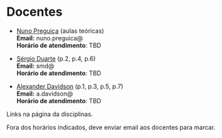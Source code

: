 # Docentes

* [Nuno Preguiça](http://asc.di.fct.unl.pt/~nmp) (aulas teóricas)<br />
  **Email:** nuno.preguica@<br />
  **Horário de atendimento**: TBD
    
* [Sérgio Duarte](https://asc.di.fct.unl.pt/~smd/) (p.2, p.4, p.6)<br />
  **Email:** smd@<br />
  **Horário de atendimento**: TBD

* [Alexander Davidson](https://asc.di.fct.unl.pt/~alex) (p.1, p.3, p.5, p.7)<br />
  **Email:** a.davidson@<br />
  **Horário de atendimento**: TBD

Links na página da disciplinas.

Fora dos horários indicados, deve enviar email aos docentes para marcar.

